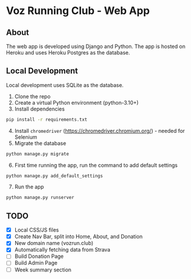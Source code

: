 # Voz Running Club - Web App

## About

The web app is developed using Django and Python.
The app is hosted on Heroku and uses Heroku Postgres as the database.

## Local Development

Local development uses SQLite as the database.

1. Clone the repo
2. Create a virtual Python environment (python-3.10+)
3. Install dependencies

```bash
pip install -r requirements.txt
```

4. Install `chromedriver` (https://chromedriver.chromium.org/) - needed for Selenium
5. Migrate the database

```bash
python manage.py migrate
```

6. First time running the app, run the command to add default settings

```bash
python manage.py add_default_settings
```

7. Run the app

```bash
python manage.py runserver
```

## TODO

- [x] Local CSS/JS files
- [x] Create Nav Bar, split into Home, About, and Donation
- [x] New domain name (vozrun.club)
- [x] Automatically fetching data from Strava
- [ ] Build Donation Page
- [ ] Build Admin Page
- [ ] Week summary section
